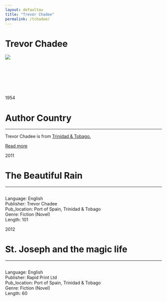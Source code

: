 ```yaml
---
layout: defaultau
title: "Trevor Chadee"
permalink: /tchadee/
---
```

<!-- partial:index.partial.html -->
<div class="content">
    <h1>Trevor Chadee</h1>
    <div class="quote">
        <div><img src="https://t4.ftcdn.net/jpg/03/40/12/49/360_F_340124934_bz3pQTLrdFpH92ekknuaTHy8JuXgG7fi.jpg" class="logo"></div>
    </div>
    <div class="timeline">
        <div style="padding-bottom:100px;"></div>
        <div class="block">
            <div class="date right"><p class="right"> 1954 </p></div>
            <div class="dot"></div>
            <div class="left first">
            <div class="author_country">
                <h1>Author Country</h1><hr>
            <div class="aclocation"> <p>Trevor Chadee is from <a href="{{ site.baseurl }}/3">Trinidad & Tobago.</a></p> </div>
              <div class="acreadmore">  <a href="NA" target="_blank">Read more</a> </div>
            </div>
            </div>
        </div>
        <div class="block">
            <div class="date left"><p class="left">2011</p></div>
            <div class="dot"></div>
            <div class="right hide">
                <h1>The Beautiful Rain</h1><hr>
                <p><img src=""></p>
                <p>
                Language: English<br/>
                Publisher: Trevor Chadee<br/>
                Pub_location: Port of Spain, Trinidad & Tobago<br/>
                Genre: Fiction (Novel)<br/>
                Length: 101</p>
            </div>
        </div>
        <div class="block">
            <div class="date right"><p class="right">2012</p></div>
            <div class="dot"></div>
            <div class="left hide">
                <h1>St. Joseph and the magic life</h1><hr>
                <p><img src=""></p>
                <p>Language: English<br/>
                Publisher: Rapid Print Ltd<br/>
                Pub_location: Port of Spain, Trinidad & Tobago<br/>
                Genre: Fiction (Novel)<br/>
                Length: 60</p>
            </div>
        </div>
  <!-- partial -->
<script src='https://cdnjs.cloudflare.com/ajax/libs/jquery/3.1.1/jquery.min.js'></script><script  src="{{ site.baseurl }}/assets/js/authorscript.js"></script>